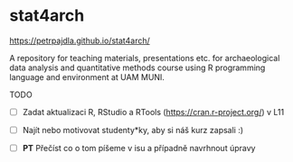 # stat4arch

<https://petrpajdla.github.io/stat4arch/>

A repository for teaching materials, presentations etc. for archaeological data analysis and quantitative methods course using R programming language and environment at UAM MUNI.

TODO

- [ ] Zadat aktualizaci R, RStudio a RTools (https://cran.r-project.org/) v L11
- [ ] Najít nebo motivovat studenty*ky, aby si náš kurz zapsali :)
- [ ] **PT** Přečíst co o tom píšeme v isu a případně navrhnout úpravy

